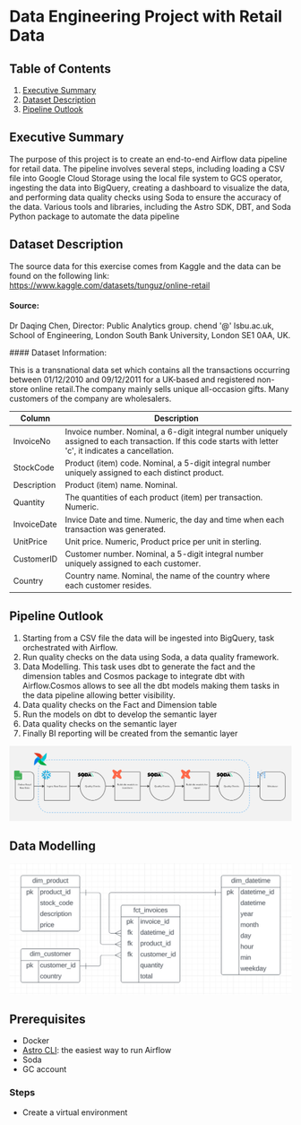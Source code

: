 # Data Engineering Project with Retail Data

## Table of Contents

1. [Executive Summary](#executive-summary)
2. [Dataset Description](#dataset-description)
3. [Pipeline Outlook](#pipeline)


## Executive Summary

The purpose of this project is to create an end-to-end Airflow data pipeline for retail data. The pipeline involves several steps, including loading a CSV file into Google Cloud Storage using the local file system to GCS operator, ingesting the data into BigQuery, creating a dashboard to visualize the data, and performing data quality checks using Soda to ensure the accuracy of the data. Various tools and libraries, including the Astro SDK, DBT, and Soda Python package to automate the data pipeline

## Dataset Description

The source data for this exercise comes from Kaggle and the data can be found on the following link: https://www.kaggle.com/datasets/tunguz/online-retail


#### Source:

Dr Daqing Chen, Director: Public Analytics group. chend '@' lsbu.ac.uk, School of Engineering, London South Bank University, London SE1 0AA, UK.

#### Dataset Information:

This is a transnational data set which contains all the transactions occurring between 01/12/2010 and 09/12/2011 for a UK-based and registered non-store online retail.The company mainly sells unique all-occasion gifts. Many customers of the company are wholesalers.


| Column | Description |
| --- | --- |
| InvoiceNo | Invoice number. Nominal, a 6-digit integral number uniquely assigned to each transaction. If this code starts with letter 'c', it indicates a cancellation. |
| StockCode | Product (item) code. Nominal, a 5-digit integral number uniquely assigned to each distinct product. |
| Description | Product (item) name. Nominal. |
| Quantity | The quantities of each product (item) per transaction. Numeric. |
| InvoiceDate | Invice Date and time. Numeric, the day and time when each transaction was generated. |
| UnitPrice | Unit price. Numeric, Product price per unit in sterling. |
| CustomerID | Customer number. Nominal, a 5-digit integral number uniquely assigned to each customer. |
| Country | Country name. Nominal, the name of the country where each customer resides. |




## Pipeline Outlook

1. Starting from a CSV file the data will be ingested into BigQuery, task orchestrated with Airflow. 
2. Run quality checks on the data using Soda, a data quality framework. 
3. Data Modelling. This task uses dbt to generate the fact and the dimension tables and Cosmos package to integrate dbt with Airflow.Cosmos allows to see all the dbt models making them tasks in the data pipeline allowing better visibility. 
4. Data quality checks on the Fact and Dimension table
5. Run the models on dbt to develop the semantic layer
6. Data quality checks on the semantic layer
7. Finally BI reporting will be created from the semantic layer


![alt text](Pipeline.png)

## Data Modelling

![alt text](Data_Modelling.png)


## Prerequisites

- Docker
- [Astro CLI](https://docs.astronomer.io/astro/cli/overview): the easiest way to run Airflow
- Soda
- GC account

### Steps
- Create a virtual environment


